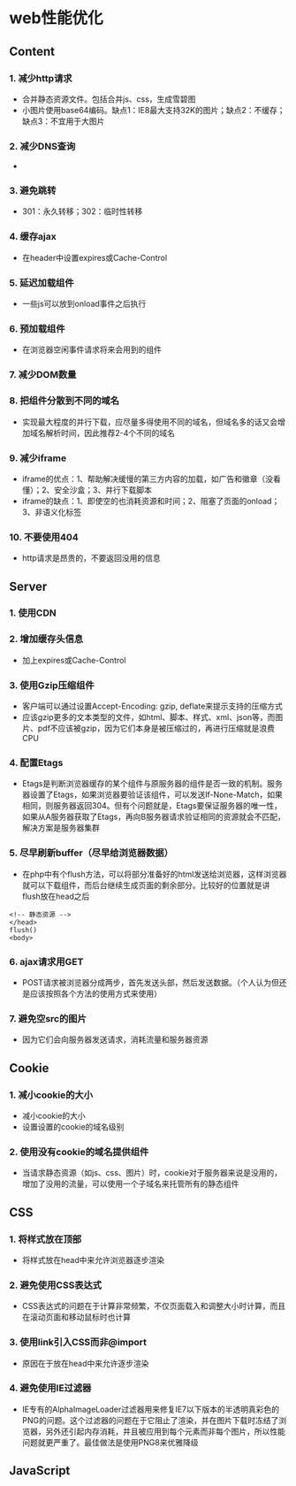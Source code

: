 # web性能优化

## Content
### 1. 减少http请求
- 合并静态资源文件。包括合并js、css，生成雪碧图
- 小图片使用base64编码。缺点1：IE8最大支持32K的图片；缺点2：不缓存；缺点3：不宜用于大图片

### 2. 减少DNS查询
- 

### 3. 避免跳转
- 301：永久转移；302：临时性转移

### 4. 缓存ajax
- 在header中设置expires或Cache-Control

### 5. 延迟加载组件
- 一些js可以放到onload事件之后执行

### 6. 预加载组件
- 在浏览器空闲事件请求将来会用到的组件

### 7. 减少DOM数量

### 8. 把组件分散到不同的域名
- 实现最大程度的并行下载，应尽量多得使用不同的域名，但域名多的话又会增加域名解析时间，因此推荐2-4个不同的域名

### 9. 减少iframe
- iframe的优点：1、帮助解决缓慢的第三方内容的加载，如广告和徽章（没看懂）；2、安全沙盒；3、并行下载脚本
- iframe的缺点：1、即使空的也消耗资源和时间；2、阻塞了页面的onload；3、非语义化标签

### 10. 不要使用404
- http请求是昂贵的，不要返回没用的信息

## Server

### 1. 使用CDN

### 2. 增加缓存头信息
- 加上expires或Cache-Control

### 3. 使用Gzip压缩组件
- 客户端可以通过设置Accept-Encoding: gzip, deflate来提示支持的压缩方式
- 应该gzip更多的文本类型的文件，如html、脚本、样式、xml、json等，而图片、pdf不应该被gzip，因为它们本身是被压缩过的，再进行压缩就是浪费CPU

### 4. 配置Etags
- Etags是判断浏览器缓存的某个组件与原服务器的组件是否一致的机制。服务器设置了Etags，如果浏览器要验证该组件，可以发送If-None-Match，如果相同，则服务器返回304。但有个问题就是，Etags要保证服务器的唯一性，如果从A服务器获取了Etags，再向B服务器请求验证相同的资源就会不匹配，解决方案是服务器集群

### 5. 尽早刷新buffer（尽早给浏览器数据）
- 在php中有个flush方法，可以将部分准备好的html发送给浏览器，这样浏览器就可以下载组件，而后台继续生成页面的剩余部分。比较好的位置就是讲flush放在head之后
```
<!-- 静态资源 -->
</head>
flush()
<body>
```

### 6. ajax请求用GET
- POST请求被浏览器分成两步，首先发送头部，然后发送数据。（个人认为但还是应该按照各个方法的使用方式来使用）

### 7. 避免空src的图片
- 因为它们会向服务器发送请求，消耗流量和服务器资源

## Cookie

### 1. 减小cookie的大小
- 减小cookie的大小
- 设置设置的cookie的域名级别

### 2. 使用没有cookie的域名提供组件
- 当请求静态资源（如js、css、图片）时，cookie对于服务器来说是没用的，增加了没用的流量，可以使用一个子域名来托管所有的静态组件

## CSS
### 1. 将样式放在顶部
- 将样式放在head中来允许浏览器逐步渲染

### 2. 避免使用CSS表达式
- CSS表达式的问题在于计算非常频繁，不仅页面载入和调整大小时计算，而且在滚动页面和移动鼠标时也计算

### 3. 使用link引入CSS而非@import
- 原因在于放在head中来允许逐步渲染

### 4. 避免使用IE过滤器
- IE专有的AlphaImageLoader过滤器用来修复IE7以下版本的半透明真彩色的PNG的问题。这个过滤器的问题在于它阻止了渲染，并在图片下载时冻结了浏览器，另外还引起内存消耗，并且被应用到每个元素而非每个图片，所以性能问题就更严重了。最佳做法是使用PNG8来优雅降级

## JavaScript
### 